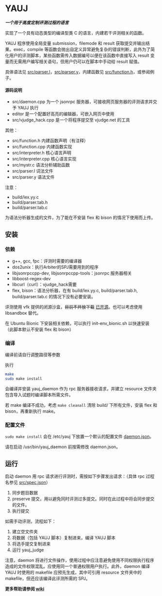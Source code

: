 # YAUJ

***一个用于高度定制评测过程的语言***

实现了一个具有动态类型的编译型类 C 的语言，内建若干评测相关的函数。

YAUJ 程序使用全局变量 submission，filemode 和 result 获取提交并输出结果。exec，compile 等函数会抛出自定义异常避免复杂的错误判断，此外为了简化用户的评测脚本，某些函数需传入数据编号以便在该函数中直接写入 result 变量而无需用户编写相关语句，但用户仍可以在脚本中手动给 result 赋值。

具体语法见 [src/parser.l](src/parser.l)，[src/parser.y](src/parser.y)，内建函数见 [src/function.h](src/function.h)，或参阅例子。

#### 源码说明

- src/daemon.cpp 为一个 jsonrpc 服务器，可接收网页服务器的评测请求并交予 YAUJ 执行
- editor 是一个配置好高亮的编辑器，可嵌入网页中使用
- src/vjudge\_hack.cpp 是一个将程序提交至 vjudge.net 的工具

其他：

- src/function.h 内建函数声明（有注释）
- src/function.cpp 内建函数实现
- src/interpreter.h 核心语言声明
- src/interpreter.cpp 核心语言实现
- src/mystr.c 语法分析辅助函数
- src/parser.l 词法文件
- src/parser.y 语法文件

注意：

- build/lex.yy.c
- build/parser.tab.h
- build/parser.tab.c

为语法分析器生成的文件，为了能在不安装 flex 和 bison 的情况下使用而上传。

## 安装

### 依赖

- g++, gcc, fpc：评测时需要的编译器
- dos2unix：执行Arbiter的SPJ需要用到的程序
- libjsonrpccpp-dev, libjsonrpccpp-tools：jsonrpc 服务器相关
- libboost-regex-dev
- libcurl（curl）：vjudge\_hack需要
- flex, bison：语法分析器，在有 build/lex.yy.c, build/parser.tab.h, build/parser.tab.c 的情况下没有必要安装。

评测使用 vfk 提供的闭源沙盒，~~目前不开放下载~~ [已开源](https://github.com/roastduck/vfk_uoj_sandbox)。也可以考虑使用 libsandbox 替代。

在 Ubuntu Bionic 下安装相关依赖，可以执行 init-env_bionic.sh 以快速安装（此脚本默认不安装 flex 和 bison）

### 编译

编译前请自行调整路径等参数

执行

```sh
make
sudo make install
```

会编译并安装 yauj\_daemon 作为 rpc 服务器接收请求，并建立 resource 文件夹包含导入试题时编译脚本所需文件。

若 make 编译不成功，考虑 `make cleanall` 清除 build/ 下所有文件，安装 flex 和 bison，再重新执行 make。

### 配置文件

`sudo make install` 会在 /etc/yauj 下放置一个默认的配置文件 [daemon.json](daemon.json)。

请在启动 /usr/bin/yauj_daemon 前按需修改 daemon.json。

## 运行

启动 daemon 用 rpc 请求进行评测时，需按如下步骤发出请求：（具体 rpc 过程名参见 [src/spec.json](src/spec.json)）

1. 同步题目数据
2. preserve 提交，用以避免同时评测过多提交。同时在此过程中将会同步提交的文件。
3. 执行提交

如需手动评测，流程如下：

1. 建立空文件夹
2. 将数据（包括 YAUJ 脚本）复制进来，编译 YAUJ 脚本
3. 将选手提交复制进来
4. 运行 yauj\_judge

注意，daemon 将进行文件操作，使用过程中应注意避免使用不同权限执行程序造成的文件权限混乱。应使用同一个普通权限用户执行。此外，daemon 编译 YAUJ 时使用的 makefile 应预先生成，其中可引用 resource 文件夹中的 makefile，但还应该编译此评测所需的 SPJ。

**更多帮助请参阅 [wiki](https://github.com/roastduck/YAUJ/wiki)**